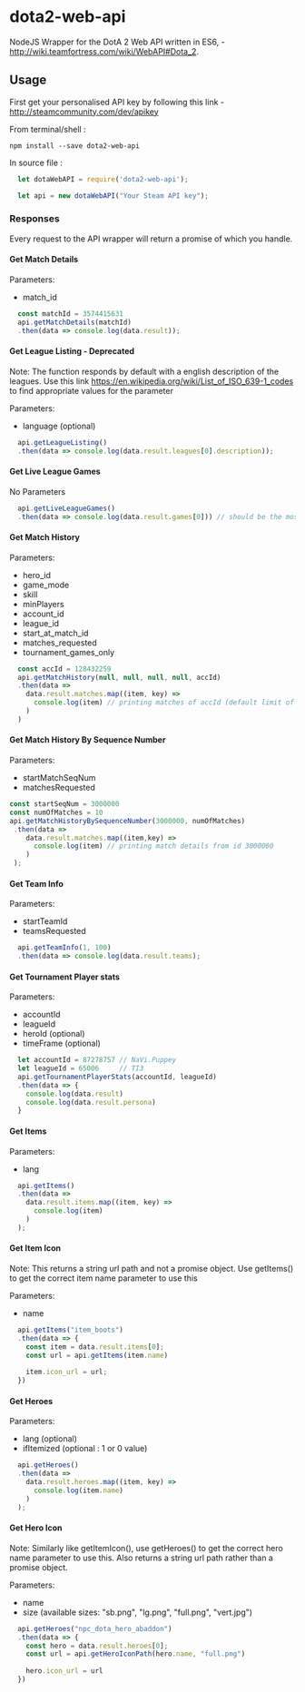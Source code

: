 # dota2-web-api

NodeJS Wrapper for the DotA 2 Web API written in ES6, - http://wiki.teamfortress.com/wiki/WebAPI#Dota_2.

## Usage
First get your personalised API key by following this link - http://steamcommunity.com/dev/apikey

From terminal/shell : 
``` 
npm install --save dota2-web-api
```


In source file : 

```javascript
  let dotaWebAPI = require('dota2-web-api');

  let api = new dotaWebAPI("Your Steam API key"); 
```


### Responses
Every request to the API wrapper will return a promise of which you handle.
#### Get Match Details
Parameters:
  - match_id
```javascript
  const matchId = 3574415631
  api.getMatchDetails(matchId)
  .then(data => console.log(data.result));
```
#### Get League Listing - Deprecated
Note: The function responds by default with a english description of the leagues. Use this link  https://en.wikipedia.org/wiki/List_of_ISO_639-1_codes to find appropriate values for the parameter


Parameters:
  - language (optional)
```javascript
  api.getLeagueListing()
  .then(data => console.log(data.result.leagues[0].description));
```
#### Get Live League Games
No Parameters
```javascript
  api.getLiveLeagueGames()
  .then(data => console.log(data.result.games[0])) // should be the most recent;
```
#### Get Match History
Parameters:
  - hero_id
  - game_mode
  - skill
  - minPlayers
  - account_id
  - league_id
  - start_at_match_id
  - matches_requested
  - tournament_games_only
```javascript
  const accId = 128432259
  api.getMatchHistory(null, null, null, null, accId)
  .then(data => 
    data.result.matches.map((item, key) =>
      console.log(item) // printing matches of accId (default limit of 200 results)
    )
  )
```
#### Get Match History By Sequence Number
Parameters:
  - startMatchSeqNum
  - matchesRequested
```javascript
const startSeqNum = 3000000
const numOfMatches = 10
api.getMatchHistoryBySequenceNumber(3000000, numOfMatches)
 .then(data => 
    data.result.matches.map((item,key) =>
      console.log(item) // printing match details from id 3000000
    )
 );
 ```
#### Get Team Info
Parameters:
  - startTeamId
  - teamsRequested
```javascript
  api.getTeamInfo(1, 100)
  .then(data => console.log(data.result.teams);
```
#### Get Tournament Player stats
Parameters:
  - accountId
  - leagueId 
  - heroId (optional)
  - timeFrame (optional)
```javascript
  let accountId = 87278757 // NaVi.Puppey
  let leagueId = 65006     // TI3
  api.getTournamentPlayerStats(accountId, leagueId)
  .then(data => {
    console.log(data.result)
    console.log(data.result.persona)
  }
```
#### Get Items
Parameters:
  - lang
```javascript
  api.getItems()
  .then(data => 
    data.result.items.map((item, key) =>
      console.log(item)
    )
  );
```
#### Get Item Icon
Note: This returns a string url path and not a promise object. Use getItems() to get the correct item name parameter to use this

Parameters:
  - name
```javascript
  api.getItems("item_boots")
  .then(data => {
    const item = data.result.items[0];
    const url = api.getItems(item.name)
    
    item.icon_url = url;
  })
```
#### Get Heroes
Parameters:
  - lang (optional)
  - ifItemized (optional : 1 or 0 value)
```javascript
  api.getHeroes()
  .then(data => 
    data.result.heroes.map((item, key) =>
      console.log(item.name)
    )
  );
```
#### Get Hero Icon
Note: Similarly like getItemIcon(), use getHeroes() to get the correct hero name parameter to use this. Also returns a string url path rather than a promise object.

Parameters:
  - name
  - size (available sizes: "sb.png", "lg.png", "full.png", "vert.jpg")
```javascript
  api.getHeroes("npc_dota_hero_abaddon")
  .then(data => {
    const hero = data.result.heroes[0];
    const url = api.getHeroIconPath(hero.name, "full.png")
    
    hero.icon_url = url
  })
```  
